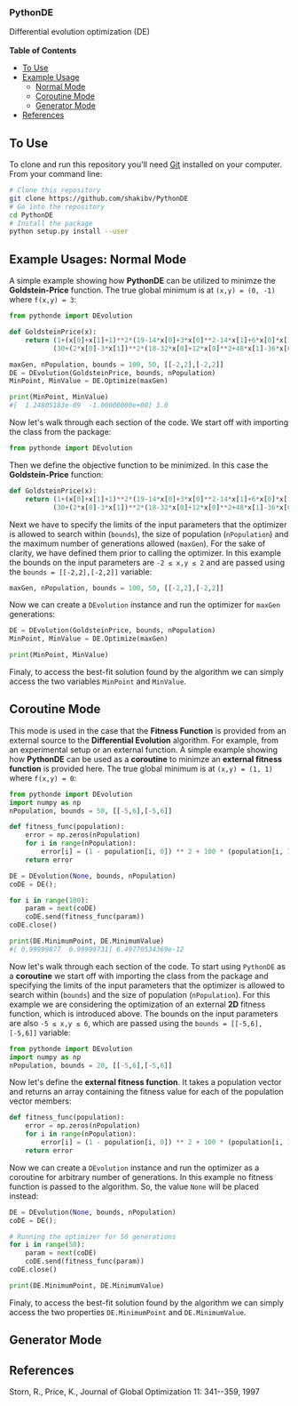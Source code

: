 ### PythonDE
Differential evolution optimization (DE)
<br/><br/>
**Table of Contents**
* [To Use](#to-use)  
* [Example Usage](#example-usages-normal-mode)
  * [Normal Mode](#example-usages-normal-mode)  
  * [Coroutine Mode](#coroutine-mode)
  * [Generator Mode](#generator-mode)
* [References](#references)  

To Use
------

To clone and run this repository you'll need [Git](https://git-scm.com) installed on your computer. From your command line:

```bash
# Clone this repository
git clone https://github.com/shakibv/PythonDE
# Go into the repository
cd PythonDE
# Install the package
python setup.py install --user
```
Example Usages: Normal Mode
---------------------------

A simple example showing how **PythonDE** can be utilized to minimze the **Goldstein-Price** function. The true global minimum is at `(x,y) = (0, -1)` where `f(x,y) = 3`:
```python
from pythonde import DEvolution

def GoldsteinPrice(x):
    return (1+(x[0]+x[1]+1)**2*(19-14*x[0]+3*x[0]**2-14*x[1]+6*x[0]*x[1]+3*x[1]**2))* \
           (30+(2*x[0]-3*x[1])**2*(18-32*x[0]+12*x[0]**2+48*x[1]-36*x[0]*x[1]+27*x[1]**2))

maxGen, nPopulation, bounds = 100, 50, [[-2,2],[-2,2]]
DE = DEvolution(GoldsteinPrice, bounds, nPopulation)
MinPoint, MinValue = DE.Optimize(maxGen)

print(MinPoint, MinValue)
#[  1.24805183e-09  -1.00000000e+00] 3.0
```
Now let's walk through each section of the code. We start off with importing the class from the package:
```python
from pythonde import DEvolution
```
Then we define the objective function to be minimized. In this case the **Goldstein-Price** function:
```python
def GoldsteinPrice(x):
    return (1+(x[0]+x[1]+1)**2*(19-14*x[0]+3*x[0]**2-14*x[1]+6*x[0]*x[1]+3*x[1]**2))* \
           (30+(2*x[0]-3*x[1])**2*(18-32*x[0]+12*x[0]**2+48*x[1]-36*x[0]*x[1]+27*x[1]**2))
```
Next we have to specify the limits of the input parameters that the optimizer is allowed to search within (`bounds`), the size of population (`nPopulation`) and the maximum number of generations allowed (`maxGen`). For the sake of clarity, we have defined them prior to calling the optimizer. In this example the bounds on the input parameters are `-2 ≤ x,y ≤ 2` and are passed using the `bounds = [[-2,2],[-2,2]]` variable:
```python
maxGen, nPopulation, bounds = 100, 50, [[-2,2],[-2,2]]
```
Now we can create a `DEvolution` instance and run the optimizer for `maxGen` generations:
```python
DE = DEvolution(GoldsteinPrice, bounds, nPopulation)
MinPoint, MinValue = DE.Optimize(maxGen)

print(MinPoint, MinValue)
```
Finaly, to access the best-fit solution found by the algorithm we can simply access the two variables `MinPoint` and `MinValue`.

Coroutine Mode
--------------

This mode is used in the case that the **Fitness Function** is provided from an external source to the **Differential Evolution** algorithm. For example, from an experimental setup or an external function. A simple example showing how **PythonDE** can be used as a **coroutine** to minimze an **external fitness function** is provided here. The true global minimum is at `(x,y) = (1, 1)` where `f(x,y) = 0`:
```python
from pythonde import DEvolution
import numpy as np
nPopulation, bounds = 50, [[-5,6],[-5,6]]

def fitness_func(population):
    error = np.zeros(nPopulation)
    for i in range(nPopulation):
        error[i] = (1 - population[i, 0]) ** 2 + 100 * (population[i, 1] - population[i, 0] ** 2) ** 2
    return error

DE = DEvolution(None, bounds, nPopulation)
coDE = DE();

for i in range(100):
    param = next(coDE)
    coDE.send(fitness_func(param))
coDE.close()

print(DE.MinimumPoint, DE.MinimumValue)
#[ 0.99999877  0.99999731] 6.49770534369e-12
```
Now let's walk through each section of the code. To start using `PythonDE` as a **coroutine** we start off with importing the class from the package and specifying the limits of the input parameters that the optimizer is allowed to search within (`bounds`) and the size of population (`nPopulation`). For this example we are considering the optimization of an external **2D** fitness function, which is introduced above. The bounds on the input parameters are also `-5 ≤ x,y ≤ 6`, which are passed using the `bounds = [[-5,6],[-5,6]]` variable:
```python
from pythonde import DEvolution
import numpy as np
nPopulation, bounds = 20, [[-5,6],[-5,6]]
```
Now let's define the **external fitness function**. It takes a population vector and returns an array containing the fitness value for each of the population vector members:
```python
def fitness_func(population):
    error = np.zeros(nPopulation)
    for i in range(nPopulation):
        error[i] = (1 - population[i, 0]) ** 2 + 100 * (population[i, 1] - population[i, 0] ** 2) ** 2
    return error
```
Now we can create a `DEvolution` instance and run the optimizer as a coroutine for arbitrary number of generations. In this example no fitness function is passed to the algorithm. So, the value `None` will be placed instead:
```python
DE = DEvolution(None, bounds, nPopulation)
coDE = DE();

# Running the optimizer for 50 generations
for i in range(50): 
    param = next(coDE)
    coDE.send(fitness_func(param))
coDE.close()

print(DE.MinimumPoint, DE.MinimumValue)
```
Finaly, to access the best-fit solution found by the algorithm we can simply access the two properties `DE.MinimumPoint` and `DE.MinimumValue`.

Generator Mode
--------------

References
----------
Storn, R., Price, K., Journal of Global Optimization 11: 341--359, 1997
